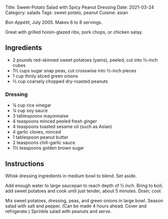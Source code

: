 Title: Sweet-Potato Salad with Spicy Peanut Dressing
Date: 2021-03-24
Category: salads
Tags: sweet potato, peanut
Cuisine: asian

_Bon Appétit_, July 2005. Makes 6 to 8 servings.

Great with grilled hoisin-glazed ribs, pork chops, or chicken satay.

## Ingredients

* 2 pounds red-skinned sweet potatoes (yams), peeled, cut into ½-inch cubes
* 1½ cups sugar snap peas, cut crosswise into ½-inch pieces
* 1 cup thinly sliced green onions
* ⅓ cup coarsely chopped dry-roasted peanuts

### Dressing

* ¼ cup rice vinegar
* ¼ cup soy sauce
* 3 tablespoons mayonnaise
* 4 teaspoons minced peeled fresh ginger
* 4 teaspoons toasted sesame oil (such as Asian)
* 4 garlic cloves, minced
* 1 tablespoon peanut butter
* 2 teaspoons chili-garlic sauce
* 1½ teaspoons golden brown sugar

## Instructions

Whisk dressing ingredients in medium bowl to blend. Set aside.

Add enough water to large saucepan to reach depth of ½ inch. Bring to boil; add
sweet potatoes and cook until just tender, about 5 minutes. Drain; cool.

Mix sweet potatoes, dressing, peas, and green onions in large bowl. Season
salad with salt and pepper. (Can be made 4 hours ahead. Cover and refrigerate.)
Sprinkle salad with peanuts and serve.